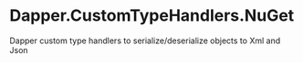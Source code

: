 # Dapper.CustomTypeHandlers.NuGet
Dapper custom type handlers to serialize/deserialize objects to Xml and Json
